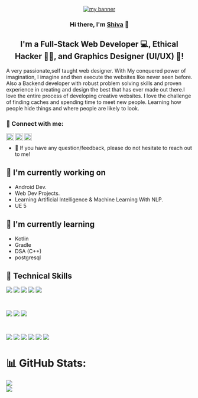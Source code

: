 <p align="center">
  <a href="https://Its-sb.netlify.app" target="_blank" rel="noreferrer"><img src="https://user-images.githubusercontent.com/48784001/203785020-2b4826c1-7ddb-4de8-b65b-ebf6e04c5290.jpeg" alt="my banner"></a>
</p>

<h3 align="center">
Hi there, I'm <a href="https://its-sb.netlify.app" target="_blank" rel="noreferrer">Shiva</a> 👋
</h3>

<h2 align="center">
I'm a Full-Stack Web Developer 💻, Ethical Hacker 👩‍💻, and Graphics Designer (UI/UX) 🎨!
</h2> 
A very passionate,self taught web designer. With My conquered power of imagination, I imagine and then execute the websites like never seen before. Also a Backend developer with robust problem solving skills and proven experience in creating and design the best that has ever made out there.I love the entire process of developing creative websites. I love the challenge of finding caches and spending time to meet new people. Learning how people hide things and where people are likely to look.

### 🤝 Connect with me:

<a href="https://www.linkedin.com/in/shiva-bajpai-sb06/" target="_blank"><img align="left"  src="https://cdn1.iconfinder.com/data/icons/logotypes/32/circle-linkedin-512.png" alt="Shiva Bajpai | LinkedIn" width="21px"/></a>
<a href="https://www.instagram.com/_shiva__bajpai_/" target="_blank"><img align="left" src="https://cdn3.iconfinder.com/data/icons/2018-social-media-logotypes/1000/2018_social_media_popular_app_logo_instagram-512.png" alt="Shiva Bajpai | Instagram" width="21px"/></a>
<a href="https://twitter.com/ShivaBajpai06" target="_blank"><img align="left" src="https://cdn2.iconfinder.com/data/icons/threads-by-instagram/24/x-logo-twitter-new-brand-contained-512.png" alt="Shiva Bajpai | Twitter" width="21px"/></a>
</br>

- 💬 If you have any question/feedback, please do not hesitate to reach out to me!

## 🔭 I'm currently working on

- Android Dev.
- Web Dev Projects.
- Learning Artificial Intelligence & Machine Learning With NLP.
- UE 5

## 🌱 I'm currently learning

- Kotlin
- Gradle
- DSA (C++)
- postgresql


## 💼 Technical Skills

![](https://img.shields.io/badge/Code-React-informational?style=flat&logo=react&color=61DAFB)
![](https://img.shields.io/badge/Code-JavaScript-informational?style=flat&logo=JavaScript&color=F7DF1E)
![](https://img.shields.io/badge/Code-HTML5-informational?style=flat&logo=HTML5&color=E34F26)
![](https://img.shields.io/badge/Code-PostgreSQL-informational?style=flat&logo=PostgreSQL&color=336791)
![](https://img.shields.io/badge/Code-SQLite-informational?style=flat&logo=SQLite&color=003B57)

</br>

![](https://img.shields.io/badge/Style-Bootstrap-informational?style=flat&logo=Bootstrap&color=7952B3)
![](https://img.shields.io/badge/Style-CSS3-informational?style=flat&logo=CSS3&color=1572B6)
![](https://img.shields.io/badge/Style-styled--components-informational?style=flat&logo=styled-components&color=DB7093)


</br>

![](https://img.shields.io/badge/Tools-Figma-informational?style=flat&logo=Figma&color=F24E1E)
![](https://img.shields.io/badge/Tools-NPM-informational?style=flat&logo=NPM&color=CB3837)
![](https://img.shields.io/badge/Tools-Heroku-informational?style=flat&logo=Heroku&color=430098)
![](https://img.shields.io/badge/Tools-Netlify-informational?style=flat&logo=netlify&color=00C7B7)
![](https://img.shields.io/badge/Tools-Git-informational?style=flat&logo=Git&color=F05032)
![](https://img.shields.io/badge/Tools-GitHub-informational?style=flat&logo=GitHub&color=181717)

# 📊 GitHub Stats:
<!-- ![](https://github-readme-stats.vercel.app/api?username=AyushAwasthi2384&theme=dark&hide_border=false&include_all_commits=true&count_private=true)<br/> -->
![](https://github-readme-streak-stats.herokuapp.com/?user=AyushAwasthi2384&theme=dark&hide_border=false)<br/>
![](https://github-readme-stats.vercel.app/api/top-langs/?username=AyushAwasthi2384&theme=dark&hide_border=false&include_all_commits=true&count_private=true&layout=compact)
